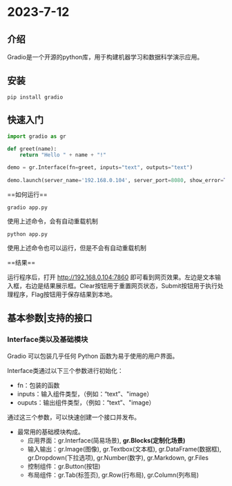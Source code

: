 # 2023-7-12

## 介绍

Gradio是一个开源的python库，用于构建机器学习和数据科学演示应用。

## 安装

```shell
pip install gradio
```

## 快速入门

```python
import gradio as gr

def greet(name):
    return "Hello " + name + "!"

demo = gr.Interface(fn=greet, inputs="text", outputs="text")
    
demo.launch(server_name='192.168.0.104', server_port=8080, show_error=True)   
```

==如何运行==

```shell
gradio app.py
```

使用上述命令，会有自动重载机制

```shell
python app.py
```

使用上述命令也可以运行，但是不会有自动重载机制

==结果==

运行程序后，打开 http://192.168.0.104:7860 即可看到网页效果。左边是文本输入框，右边是结果展示框。Clear按钮用于重置网页状态，Submit按钮用于执行处理程序，Flag按钮用于保存结果到本地。

## 基本参数|支持的接口

### Interface类以及基础模块

Gradio 可以包装几乎任何 Python 函数为易于使用的用户界面。

Interface类通过以下三个参数进行初始化：

- fn：包装的函数
- inputs：输入组件类型，（例如：“text”、"image）
- ouputs：输出组件类型，（例如：“text”、"image）

通过这三个参数，可以快速创建一个接口并发布。

- 最常用的基础模块构成。
  - 应用界面：gr.Interface(简易场景), **gr.Blocks(定制化场景)**
  - 输入输出：gr.Image(图像), gr.Textbox(文本框), gr.DataFrame(数据框), gr.Dropdown(下拉选项), gr.Number(数字), gr.Markdown, gr.Files
  - 控制组件：gr.Button(按钮)
  - 布局组件：gr.Tab(标签页), gr.Row(行布局), gr.Column(列布局)